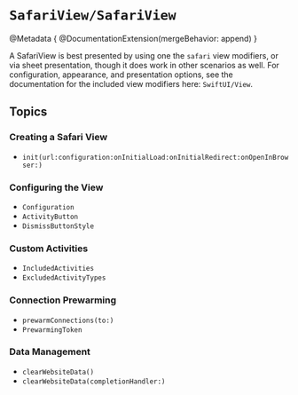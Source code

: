 #  ``SafariView/SafariView``

@Metadata {
    @DocumentationExtension(mergeBehavior: append)
}

A SafariView is best presented by using one the `safari` view modifiers, or via sheet presentation, though it does work in other scenarios as well. For configuration, appearance, and presentation options, see the documentation for the included view modifiers here: ``SwiftUI/View``.

## Topics

### Creating a Safari View

- ``init(url:configuration:onInitialLoad:onInitialRedirect:onOpenInBrowser:)``

### Configuring the View

- ``Configuration``
- ``ActivityButton``
- ``DismissButtonStyle``

### Custom Activities

- ``IncludedActivities``
- ``ExcludedActivityTypes``

### Connection Prewarming

- ``prewarmConnections(to:)``
- ``PrewarmingToken``

### Data Management

- ``clearWebsiteData()``
- ``clearWebsiteData(completionHandler:)``

